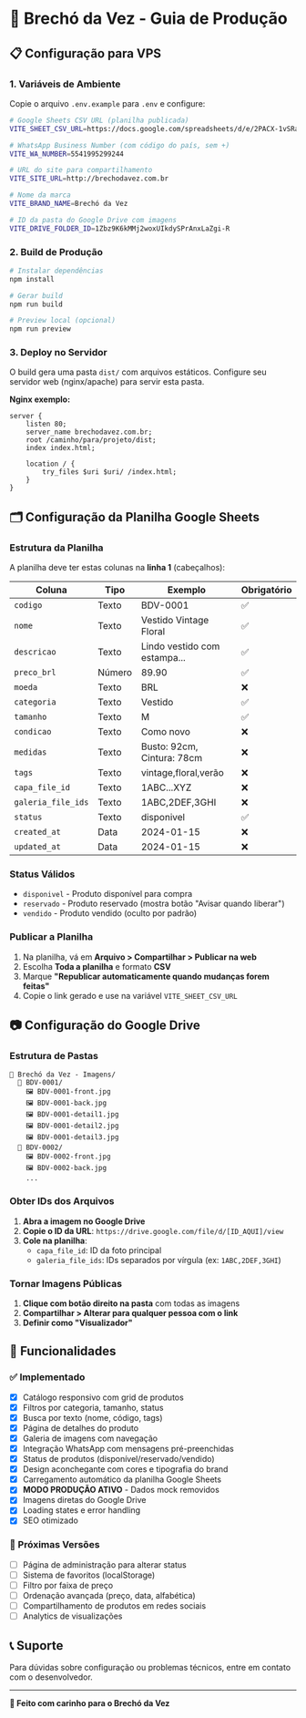 # 🤍 Brechó da Vez - Guia de Produção

## 📋 Configuração para VPS

### 1. Variáveis de Ambiente
Copie o arquivo `.env.example` para `.env` e configure:

```bash
# Google Sheets CSV URL (planilha publicada)
VITE_SHEET_CSV_URL=https://docs.google.com/spreadsheets/d/e/2PACX-1vSRarPXxFKCAPHaW9qOk9cSeTUHZqGlQThvnGVSfHxEOwL2MdpBs_FmFo01zk-xqA/pub?output=csv

# WhatsApp Business Number (com código do país, sem +)
VITE_WA_NUMBER=5541995299244

# URL do site para compartilhamento
VITE_SITE_URL=http://brechodavez.com.br

# Nome da marca
VITE_BRAND_NAME=Brechó da Vez

# ID da pasta do Google Drive com imagens
VITE_DRIVE_FOLDER_ID=1Zbz9K6kMMj2woxUIkdySPrAnxLaZgi-R
```

### 2. Build de Produção

```bash
# Instalar dependências
npm install

# Gerar build
npm run build

# Preview local (opcional)
npm run preview
```

### 3. Deploy no Servidor

O build gera uma pasta `dist/` com arquivos estáticos. Configure seu servidor web (nginx/apache) para servir esta pasta.

**Nginx exemplo:**
```nginx
server {
    listen 80;
    server_name brechodavez.com.br;
    root /caminho/para/projeto/dist;
    index index.html;
    
    location / {
        try_files $uri $uri/ /index.html;
    }
}
```

## 🗂️ Configuração da Planilha Google Sheets

### Estrutura da Planilha
A planilha deve ter estas colunas na **linha 1** (cabeçalhos):

| Coluna | Tipo | Exemplo | Obrigatório |
|--------|------|---------|-------------|
| `codigo` | Texto | BDV-0001 | ✅ |
| `nome` | Texto | Vestido Vintage Floral | ✅ |
| `descricao` | Texto | Lindo vestido com estampa... | ✅ |
| `preco_brl` | Número | 89.90 | ✅ |
| `moeda` | Texto | BRL | ❌ |
| `categoria` | Texto | Vestido | ✅ |
| `tamanho` | Texto | M | ✅ |
| `condicao` | Texto | Como novo | ❌ |
| `medidas` | Texto | Busto: 92cm, Cintura: 78cm | ❌ |
| `tags` | Texto | vintage,floral,verão | ❌ |
| `capa_file_id` | Texto | 1ABC...XYZ | ❌ |
| `galeria_file_ids` | Texto | 1ABC,2DEF,3GHI | ❌ |
| `status` | Texto | disponivel | ✅ |
| `created_at` | Data | 2024-01-15 | ❌ |
| `updated_at` | Data | 2024-01-15 | ❌ |

### Status Válidos
- `disponivel` - Produto disponível para compra
- `reservado` - Produto reservado (mostra botão "Avisar quando liberar")
- `vendido` - Produto vendido (oculto por padrão)

### Publicar a Planilha
1. Na planilha, vá em **Arquivo > Compartilhar > Publicar na web**
2. Escolha **Toda a planilha** e formato **CSV**
3. Marque **"Republicar automaticamente quando mudanças forem feitas"**
4. Copie o link gerado e use na variável `VITE_SHEET_CSV_URL`

## 📷 Configuração do Google Drive

### Estrutura de Pastas
```
📁 Brechó da Vez - Imagens/
  📁 BDV-0001/
    🖼️ BDV-0001-front.jpg
    🖼️ BDV-0001-back.jpg
    🖼️ BDV-0001-detail1.jpg
    🖼️ BDV-0001-detail2.jpg
    🖼️ BDV-0001-detail3.jpg
  📁 BDV-0002/
    🖼️ BDV-0002-front.jpg
    🖼️ BDV-0002-back.jpg
    ...
```

### Obter IDs dos Arquivos
1. **Abra a imagem no Google Drive**
2. **Copie o ID da URL**: `https://drive.google.com/file/d/[ID_AQUI]/view`
3. **Cole na planilha**: 
   - `capa_file_id`: ID da foto principal
   - `galeria_file_ids`: IDs separados por vírgula (ex: `1ABC,2DEF,3GHI`)

### Tornar Imagens Públicas
1. **Clique com botão direito na pasta** com todas as imagens
2. **Compartilhar > Alterar para qualquer pessoa com o link**
3. **Definir como "Visualizador"**

## 🚀 Funcionalidades

### ✅ Implementado
- [x] Catálogo responsivo com grid de produtos
- [x] Filtros por categoria, tamanho, status
- [x] Busca por texto (nome, código, tags)
- [x] Página de detalhes do produto
- [x] Galeria de imagens com navegação
- [x] Integração WhatsApp com mensagens pré-preenchidas
- [x] Status de produtos (disponível/reservado/vendido)
- [x] Design aconchegante com cores e tipografia do brand
- [x] Carregamento automático da planilha Google Sheets
- [x] **MODO PRODUÇÃO ATIVO** - Dados mock removidos
- [x] Imagens diretas do Google Drive
- [x] Loading states e error handling
- [x] SEO otimizado

### 🔄 Próximas Versões
- [ ] Página de administração para alterar status
- [ ] Sistema de favoritos (localStorage)
- [ ] Filtro por faixa de preço
- [ ] Ordenação avançada (preço, data, alfabética)
- [ ] Compartilhamento de produtos em redes sociais
- [ ] Analytics de visualizações

## 📞 Suporte

Para dúvidas sobre configuração ou problemas técnicos, entre em contato com o desenvolvedor.

---

**🤍 Feito com carinho para o Brechó da Vez**